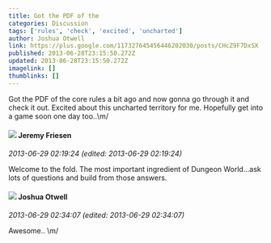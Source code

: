 ```yaml
---
title: Got the PDF of the
categories: Discussion
tags: ['rules', 'check', 'excited', 'uncharted']
author: Joshua Otwell
link: https://plus.google.com/117327645456446202030/posts/CHcZ9F7DxSX
published: 2013-06-28T23:15:50.272Z
updated: 2013-06-28T23:15:50.272Z
imagelink: []
thumblinks: []
---
```


Got the PDF of the core rules a bit ago and now gonna go through it and check it out. Excited about this uncharted territory for me. Hopefully get into a game soon one day too..\m/
<div id='comment z122c3pzltnpcnje323wy1cxhnuvhlj3o'>
  <h4><img src='{{site.baseurl}}//images/avatars/112258979021033246325_photo.jpg'> Jeremy Friesen</h4>
      <p><cite>2013-06-29 02:19:24 (edited: 2013-06-29 02:19:24)</cite></p>
        <p>Welcome to the fold. The most important ingredient of Dungeon World…ask lots of questions and build from those answers.</p>
</div>
        

<div id='comment z122c3pzltnpcnje323wy1cxhnuvhlj3o'>
  <h4><img src='{{site.baseurl}}//images/avatars/117327645456446202030_photo.jpg'> Joshua Otwell</h4>
      <p><cite>2013-06-29 02:34:07 (edited: 2013-06-29 02:34:07)</cite></p>
        <p>Awesome.. \m/</p>
</div>
        